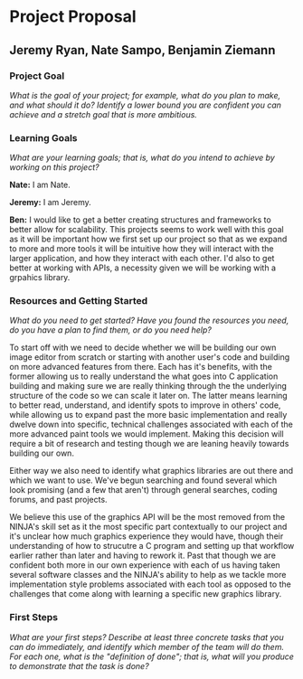 # Project Proposal
## Jeremy Ryan, Nate Sampo, Benjamin Ziemann

### Project Goal

*What is the goal of your project; for example, what do you plan to make, and what should it do?  Identify a lower bound you are confident you can achieve and a stretch goal that is more ambitious.*

### Learning Goals

*What are your learning goals; that is, what do you intend to achieve by working on this project?*

**Nate:** I am Nate.

**Jeremy:** I am Jeremy.

**Ben:** I would like to get a better creating structures and frameworks to better allow for scalability. This projects seems to work well with this goal as it will be important how we first set up our project so that as we expand to more and more tools it will be intuitive how they will interact with the larger application, and how they interact with each other. I'd also to get better at working with APIs, a necessity given we will be working with a grpahics library.

### Resources and Getting Started

*What do you need to get started?  Have you found the resources you need, do you have a plan to find them, or do you need help?*

To start off with we need to decide whether we will be building our own image editor from scratch or starting with another user's code and building on more advanced features from there. Each has it's benefits, with the former allowing us to really understand the what goes into C application building and making sure we are really thinking through the the underlying structure of the code so we can scale it later on. The latter means learning to better read, understand, and identify spots to improve in others' code, while allowing us to expand past the more basic implementation and really dwelve down into specific, technical challenges associated with each of the more advanced paint tools we would implement. Making this decision will require a bit of research and testing though we are leaning heavily towards building our own.

Either way we also need to identify what graphics libraries are out there and which we want to use. We've begun searching and found several which look promising (and a few that aren't) through general searches, coding forums, and past projects.

We believe this use of the graphics API will be the most removed from the NINJA's skill set as it the most specific part contextually to our project and it's unclear how much graphics experience they would have, though their understanding of how to strucutre a C program and setting up that workflow earlier rather than later and having to rework it. Past that though we are confident both more in our own experience with each of us having taken several software classes and the NINJA's ability to help as we tackle more implementation style problems associated with each tool as opposed to the challenges that come along with learning a specific new graphics library.

### First Steps

*What are your first steps?  Describe at least three concrete tasks that you can do immediately, and identify which member of the team will do them.  For each one, what is the "definition of done"; that is, what will you produce to demonstrate that the task is done?*
